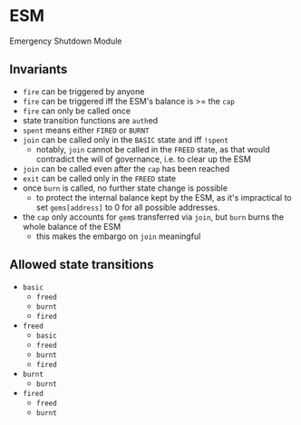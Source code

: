 # ESM

Emergency Shutdown Module

## Invariants

* `fire` can be triggered by anyone
* `fire` can be triggered iff the ESM's balance is >= the `cap`
* `fire` can only be called once
* state transition functions are `auth`ed
* `spent` means either `FIRED` or `BURNT`
* `join` can be called only in the `BASIC` state and iff `!spent`
  * notably, `join` cannot be called in the `FREED` state, as that would
    contradict the will of governance, i.e. to clear up the ESM
* `join` can be called even after the `cap` has been reached
* `exit` can be called only in the `FREED` state
* once `burn` is called, no further state change is possible
  * to protect the internal balance kept by the ESM, as it's impractical to set
    `gems[address]` to 0 for all possible addresses.
* the `cap` only accounts for `gem`s transferred via `join`, but `burn` burns
  the whole balance of the ESM
  * this makes the embargo on `join` meaningful

## Allowed state transitions

* `basic`
  * `freed`
  * `burnt`
  * `fired`
* `freed`
  * `basic`
  * `freed`
  * `burnt`
  * `fired`
* `burnt`
  * `burnt`
* `fired`
  * `freed`
  * `burnt`
